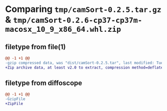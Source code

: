 # Comparing `tmp/camSort-0.2.5.tar.gz` & `tmp/camSort-0.2.6-cp37-cp37m-macosx_10_9_x86_64.whl.zip`

## filetype from file(1)

```diff
@@ -1 +1 @@
-gzip compressed data, was "dist/camSort-0.2.5.tar", last modified: Tue Aug  1 08:55:40 2023, max compression
+Zip archive data, at least v2.0 to extract, compression method=deflate
```

## filetype from diffoscope

```diff
@@ -1 +1 @@
-GzipFile
+ZipFile
```

